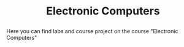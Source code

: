 # <p align="center">Electronic Computers</p>

Here you can find labs and course project on the course "Electronic Computers"
